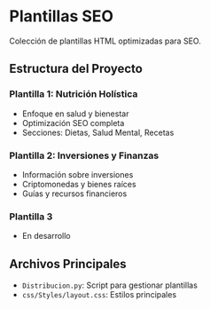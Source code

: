 # Plantillas SEO

Colección de plantillas HTML optimizadas para SEO.

## Estructura del Proyecto

### Plantilla 1: Nutrición Holística
- Enfoque en salud y bienestar
- Optimización SEO completa
- Secciones: Dietas, Salud Mental, Recetas

### Plantilla 2: Inversiones y Finanzas
- Información sobre inversiones
- Criptomonedas y bienes raíces
- Guías y recursos financieros

### Plantilla 3
- En desarrollo

## Archivos Principales
- `Distribucion.py`: Script para gestionar plantillas
- `css/Styles/layout.css`: Estilos principales